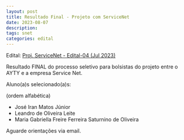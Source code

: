 ```yaml
---
layout: post
title: Resultado Final - Projeto com ServiceNet
date: 2023-08-07
description: 
tags: snet
categories: edital
---
```


Edital: [Proj. ServiceNet - Edital-04 (Jul 2023)](https://ayty.org/editais/2023-07-26-snet-04/)

Resultado FINAL do processo seletivo para bolsistas do projeto entre o AYTY e a empresa Service Net.


Aluno(a)s selecionado(a)s:

(ordem alfabética)

- José Iran Matos Júnior
- Leandro de Oliveira Leite 
- Maria Gabriella Freire Ferreira Saturnino de Oliveira


Aguarde orientações via email.